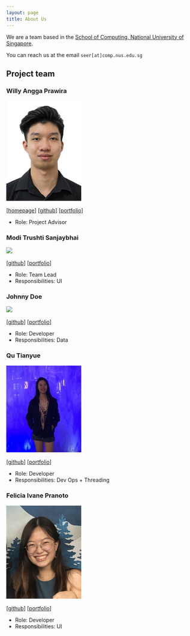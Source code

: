 ```yaml
---
layout: page
title: About Us
---
```


We are a team based in the [School of Computing, National University of Singapore](http://www.comp.nus.edu.sg).

You can reach us at the email `seer[at]comp.nus.edu.sg`

## Project team

### Willy Angga Prawira

<img src="images/willyamped.png" width="200px">

[[homepage](http://www.comp.nus.edu.sg/~damithch)]
[[github](https://github.com/willyamped)]
[[portfolio](team/willyamped.md)]

* Role: Project Advisor

### Modi Trushti Sanjaybhai

<img src="images/johndoe.png" width="200px">

[[github](http://github.com/tsm1820)]
[[portfolio](team/tsm1820.md)]

* Role: Team Lead
* Responsibilities: UI

### Johnny Doe

<img src="images/johndoe.png" width="200px">

[[github](http://github.com/johndoe)] [[portfolio](team/johndoe.md)]

* Role: Developer
* Responsibilities: Data

### Qu Tianyue

<img src="images/tianyue58.png" width="200px">

[[github](http://github.com/tianyue58)]
[[portfolio](team/johndoe.md)]

* Role: Developer
* Responsibilities: Dev Ops + Threading

### Felicia Ivane Pranoto

<img src="images/feliciaivane.png" width="200px">

[[github](http://github.com/feliciaivane)]
[[portfolio](team/feliciaivane.md)]

* Role: Developer
* Responsibilities: UI
